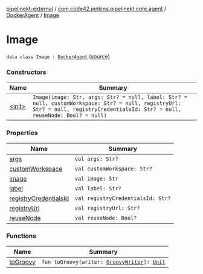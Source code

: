 [pipelinekt-external](../../../index.md) / [com.code42.jenkins.pipelinekt.core.agent](../../index.md) / [DockerAgent](../index.md) / [Image](./index.md)

# Image

`data class Image : `[`DockerAgent`](../index.md) [(source)](https://github.com/code42/pipelinekt/tree/master/core/src/main/kotlin/com/code42/jenkins/pipelinekt/core/agent/DockerAgent.kt#L15)

### Constructors

| Name | Summary |
|---|---|
| [&lt;init&gt;](-init-.md) | `Image(image: Str, args: Str? = null, label: Str? = null, customWorkspace: Str? = null, registryUrl: Str? = null, registryCredentialsId: Str? = null, reuseNode: Bool? = null)` |

### Properties

| Name | Summary |
|---|---|
| [args](args.md) | `val args: Str?` |
| [customWorkspace](custom-workspace.md) | `val customWorkspace: Str?` |
| [image](image.md) | `val image: Str` |
| [label](label.md) | `val label: Str?` |
| [registryCredentialsId](registry-credentials-id.md) | `val registryCredentialsId: Str?` |
| [registryUrl](registry-url.md) | `val registryUrl: Str?` |
| [reuseNode](reuse-node.md) | `val reuseNode: Bool?` |

### Functions

| Name | Summary |
|---|---|
| [toGroovy](to-groovy.md) | `fun toGroovy(writer: `[`GroovyWriter`](../../../com.code42.jenkins.pipelinekt.core.writer/-groovy-writer/index.md)`): `[`Unit`](https://kotlinlang.org/api/latest/jvm/stdlib/kotlin/-unit/index.html) |
